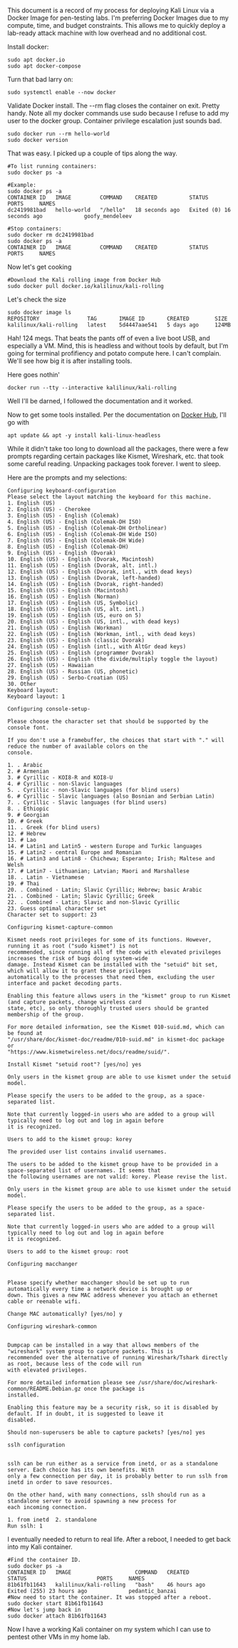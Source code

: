 This document is a record of my process for deploying Kali Linux via a Docker Image for pen-testing labs. I'm preferring Docker Images due to my compute, time, and budget constraints. This allows me to quickly deploy a lab-ready attack machine with low overhead and no additional cost. 

Install docker:

    sudo apt docker.io 
    sudo apt docker-compose

Turn that bad larry on: 

    sudo systemctl enable --now docker

Validate Docker install. The --rm flag closes the container on exit. Pretty handy. Note all my docker commands use sudo because I refuse to add my user to the docker group. Container privilege escalation just sounds bad.

    sudo docker run --rm hello-world
    sudo docker version

That was easy. I picked up a couple of tips along the way.

    #To list running containers:
    sudo docker ps -a 

    #Example:
    sudo docker ps -a
    CONTAINER ID   IMAGE         COMMAND    CREATED          STATUS                      PORTS     NAMES
    dc2419981bad   hello-world   "/hello"   18 seconds ago   Exited (0) 16 seconds ago             goofy_mendeleev

    #Stop containers:
    sudo docker rm dc2419981bad
    sudo docker ps -a 
    CONTAINER ID   IMAGE         COMMAND    CREATED          STATUS                      PORTS     NAMES

Now let's get cooking

    #Download the Kali rolling image from Docker Hub 
    sudo docker pull docker.io/kalilinux/kali-rolling 

Let's check the size

    sudo docker image ls
    REPOSITORY               TAG       IMAGE ID       CREATED        SIZE
    kalilinux/kali-rolling   latest    5d4447aae541   5 days ago     124MB

Hah! 124 megs. That beats the pants off of even a live boot USB, and especially a VM. Mind, this is headless and without tools by default, but I'm going for terminal profifiency and potato compute here. I can't complain.  We'll see how big it is after installing tools. 


Here goes nothin'

    docker run --tty --interactive kalilinux/kali-rolling

Well I'll be darned, I followed the documentation and it worked. 

Now to get some tools installed. Per the documentation on <a href="https://hub.docker.com/r/kalilinux/kali-rolling">Docker Hub</a>, I'll go with 

    apt update && apt -y install kali-linux-headless

While it didn't take too long to download all the packages, there were a few prompts regarding certain packages like Kismet, Wireshark, etc. that took some careful reading. Unpacking packages took forever. I went to sleep. 

Here are the prompts and my selections:

    Configuring keyboard-configuration
    Please select the layout matching the keyboard for this machine.
    1. English (US)
    2. English (US) - Cherokee
    3. English (US) - English (Colemak)
    4. English (US) - English (Colemak-DH ISO)
    5. English (US) - English (Colemak-DH Ortholinear)
    6. English (US) - English (Colemak-DH Wide ISO)
    7. English (US) - English (Colemak-DH Wide)
    8. English (US) - English (Colemak-DH)
    9. English (US) - English (Dvorak)
    10. English (US) - English (Dvorak, Macintosh)
    11. English (US) - English (Dvorak, alt. intl.)
    12. English (US) - English (Dvorak, intl., with dead keys)
    13. English (US) - English (Dvorak, left-handed)
    14. English (US) - English (Dvorak, right-handed)
    15. English (US) - English (Macintosh)
    16. English (US) - English (Norman)
    17. English (US) - English (US, Symbolic)
    18. English (US) - English (US, alt. intl.)
    19. English (US) - English (US, euro on 5)
    20. English (US) - English (US, intl., with dead keys)
    21. English (US) - English (Workman)
    22. English (US) - English (Workman, intl., with dead keys)
    23. English (US) - English (classic Dvorak)
    24. English (US) - English (intl., with AltGr dead keys)
    25. English (US) - English (programmer Dvorak)
    26. English (US) - English (the divide/multiply toggle the layout)
    27. English (US) - Hawaiian
    28. English (US) - Russian (US, phonetic)
    29. English (US) - Serbo-Croatian (US)
    30. Other
    Keyboard layout: 
    Keyboard layout: 1

    Configuring console-setup-

    Please choose the character set that should be supported by the console font.

    If you don't use a framebuffer, the choices that start with "." will reduce the number of available colors on the
    console.

    1. . Arabic
    2. # Armenian
    3. # Cyrillic - KOI8-R and KOI8-U
    4. # Cyrillic - non-Slavic languages
    5. . Cyrillic - non-Slavic languages (for blind users)
    6. # Cyrillic - Slavic languages (also Bosnian and Serbian Latin)
    7. . Cyrillic - Slavic languages (for blind users)
    8. . Ethiopic
    9. # Georgian
    10. # Greek
    11. . Greek (for blind users)
    12. # Hebrew
    13. # Lao
    14. # Latin1 and Latin5 - western Europe and Turkic languages
    15. # Latin2 - central Europe and Romanian
    16. # Latin3 and Latin8 - Chichewa; Esperanto; Irish; Maltese and Welsh
    17. # Latin7 - Lithuanian; Latvian; Maori and Marshallese
    18. . Latin - Vietnamese
    19. # Thai
    20. . Combined - Latin; Slavic Cyrillic; Hebrew; basic Arabic
    21. . Combined - Latin; Slavic Cyrillic; Greek
    22. . Combined - Latin; Slavic and non-Slavic Cyrillic
    23. Guess optimal character set
    Character set to support: 23

    Configuring kismet-capture-common

    Kismet needs root privileges for some of its functions. However, running it as root ("sudo kismet") is not
    recommended, since running all of the code with elevated privileges increases the risk of bugs doing system-wide
    damage. Instead Kismet can be installed with the "setuid" bit set, which will allow it to grant these privileges
    automatically to the processes that need them, excluding the user interface and packet decoding parts.

    Enabling this feature allows users in the "kismet" group to run Kismet (and capture packets, change wireless card
    state, etc), so only thoroughly trusted users should be granted membership of the group.

    For more detailed information, see the Kismet 010-suid.md, which can be found at
    "/usr/share/doc/kismet-doc/readme/010-suid.md" in kismet-doc package or
    "https://www.kismetwireless.net/docs/readme/suid/".

    Install Kismet "setuid root"? [yes/no] yes

    Only users in the kismet group are able to use kismet under the setuid model.

    Please specify the users to be added to the group, as a space-separated list.

    Note that currently logged-in users who are added to a group will typically need to log out and log in again before
    it is recognized.

    Users to add to the kismet group: korey

    The provided user list contains invalid usernames.

    The users to be added to the kismet group have to be provided in a space-separated list of usernames. It seems that
    the following usernames are not valid: korey. Please revise the list.

    Only users in the kismet group are able to use kismet under the setuid model.

    Please specify the users to be added to the group, as a space-separated list.

    Note that currently logged-in users who are added to a group will typically need to log out and log in again before
    it is recognized.

    Users to add to the kismet group: root

    Configuring macchanger


    Please specify whether macchanger should be set up to run automatically every time a network device is brought up or
    down. This gives a new MAC address whenever you attach an ethernet cable or reenable wifi.

    Change MAC automatically? [yes/no] y

    Configuring wireshark-common


    Dumpcap can be installed in a way that allows members of the "wireshark" system group to capture packets. This is
    recommended over the alternative of running Wireshark/Tshark directly as root, because less of the code will run
    with elevated privileges.

    For more detailed information please see /usr/share/doc/wireshark-common/README.Debian.gz once the package is
    installed.

    Enabling this feature may be a security risk, so it is disabled by default. If in doubt, it is suggested to leave it
    disabled.

    Should non-superusers be able to capture packets? [yes/no] yes

    sslh configuration


    sslh can be run either as a service from inetd, or as a standalone server. Each choice has its own benefits. With
    only a few connection per day, it is probably better to run sslh from inetd in order to save resources.

    On the other hand, with many connections, sslh should run as a standalone server to avoid spawning a new process for
    each incoming connection.

    1. from inetd  2. standalone
    Run sslh: 1


I eventually needed to return to real life. After a reboot, I needed to get back into my Kali container.

    #Find the container ID.
    sudo docker ps -a
    CONTAINER ID   IMAGE                    COMMAND   CREATED        STATUS                      PORTS     NAMES
    81b61fb11643   kalilinux/kali-rolling   "bash"    46 hours ago   Exited (255) 23 hours ago             pedantic_banzai
    #Now need to start the container. It was stopped after a reboot.
    sudo docker start 81b61fb11643
    #Now let's jump back in
    sudo docker attach 81b61fb11643

Now I have a working Kali container on my system which I can use to pentest other VMs in my home lab.
